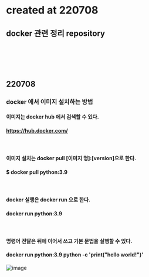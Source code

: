 # created at 220708
## docker 관련 정리 repository

### <br/><br/><br/>

## 220708
### docker 에서 이미지 설치하는 방법
#### 이미지는 docker hub 에서 검색할 수 있다.
#### https://hub.docker.com/
#### <br/>
#### 이미지 설치는 docker pull \[이미지 명\]:\[version\]으로 한다.
#### $ docker pull python:3.9
#### <br/>
#### docker 실행은 docker run 으로 한다.
#### docker run python:3.9
#### <br/>
#### 명령어 전달은 뒤에 이어서 쓰고 기본 문법을 실행할 수 있다.
#### docker run python:3.9 python -c 'print("hello world!")'
![image](https://user-images.githubusercontent.com/62974484/177891673-5acbe326-a880-456f-961c-41562165eff5.png) <br/>
